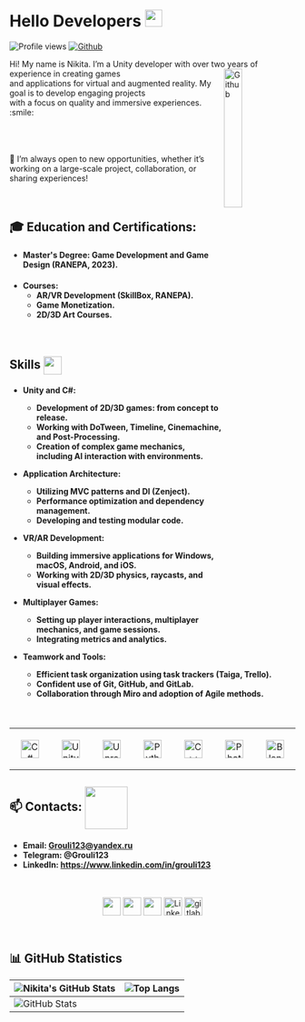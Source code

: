 <h1> Hello Developers <img src = "https://raw.githubusercontent.com/MartinHeinz/MartinHeinz/master/wave.gif" width = 30px> </h1>
<p align='center'>
</p>

![Profile views](https://komarev.com/ghpvc/?username=Grouli123&color=brightgreen) [![Github](https://img.shields.io/github/followers/Grouli123?label=Follow&style=social)](https://github.com/Grouli123)

<div size='20px'> Hi! My name is Nikita. I’m a Unity developer with over two years of experience in creating <img width="25%" align="right" alt="Github" src="https://user-images.githubusercontent.com/69174156/222849607-24ae78f6-2e79-4d7c-b809-ed393eedbad4.gif"/> games<br> and applications for virtual and augmented reality. My goal is to develop engaging projects<br> with a focus on quality and immersive experiences. :smile:
<br>
<br>
<br>
<br>

💬 I’m always open to new opportunities, whether it’s working on a large-scale project, collaboration, or sharing experiences!
<br>
<br>
<br>
<h2>🎓 Education and Certifications:</h2>
<h4>

- Master's Degree: Game Development and Game Design (RANEPA, 2023).
<h4>

- Courses:
  - AR/VR Development (SkillBox, RANEPA).
  - Game Monetization.
  - 2D/3D Art Courses.

</h4>

  </div>
<br>
<h2> Skills <img src = "https://media2.giphy.com/media/QssGEmpkyEOhBCb7e1/giphy.gif?cid=ecf05e47a0n3gi1bfqntqmob8g9aid1oyj2wr3ds3mg700bl&rid=giphy.gif" width = 32px align= 'center'> </h2>

<h4>

- Unity and C#:
  - Development of 2D/3D games: from concept to release.
  - Working with DoTween, Timeline, Cinemachine, and Post-Processing.
  - Creation of complex game mechanics, including AI interaction with environments.

- Application Architecture:
  - Utilizing MVC patterns and DI (Zenject).
  - Performance optimization and dependency management.
  - Developing and testing modular code.

- VR/AR Development:
  - Building immersive applications for Windows, macOS, Android, and iOS.
  - Working with 2D/3D physics, raycasts, and visual effects.

- Multiplayer Games:
  - Setting up player interactions, multiplayer mechanics, and game sessions.
  - Integrating metrics and analytics.

- Teamwork and Tools:
  - Efficient task organization using task trackers (Taiga, Trello).
  - Confident use of Git, GitHub, and GitLab.
  - Collaboration through Miro and adoption of Agile methods.

  </h4>
<br>
<p align="center">
  <table>
    <tr>
      <td align="center" style="padding: 20px;">
        <a href="https://github.com/Grouli123?tab=repositories&q=&type=&language=csharp&sort=">
          <img width="32px" src="https://raw.githubusercontent.com/rahulbanerjee26/githubAboutMeGenerator/main/icons/csharp.svg" alt="C#">
        </a>
      </td>
      <td align="center" style="padding: 20px;">
        <a href="https://github.com/Grouli123?tab=repositories&q=&type=&language=unity&sort=">
          <img width="32px" src="https://raw.githubusercontent.com/rahulbanerjee26/githubAboutMeGenerator/main/icons/unity.svg" alt="Unity">
        </a>
      </td>
      <td align="center" style="padding: 20px;">
        <a href="https://github.com/Grouli123?tab=repositories&q=&type=&language=csharp&sort=">
          <img width="32px" src="https://raw.githubusercontent.com/rahulbanerjee26/githubAboutMeGenerator/main/icons/unreal.svg" alt="Unreal">
        </a>
      </td>
      <td align="center" style="padding: 20px;">
        <a href="https://github.com/Grouli123?tab=repositories&q=&type=&language=python&sort=">
          <img width="32px" src="https://raw.githubusercontent.com/rahulbanerjee26/githubAboutMeGenerator/main/icons/python.svg" alt="Python">
        </a>
      </td>
      <td align="center" style="padding: 20px;">
        <a href="https://github.com/Grouli123?tab=repositories&q=&type=&language=cpp&sort=">
          <img width="32px" src="https://raw.githubusercontent.com/rahulbanerjee26/githubAboutMeGenerator/main/icons/cpp.svg" alt="C++">
        </a>
      </td>
      <td align="center" style="padding: 20px;">
        <a href="https://github.com/Grouli123?tab=repositories&q=&type=&language=photoshop&sort=">
          <img width="32px" src="https://raw.githubusercontent.com/rahulbanerjee26/githubAboutMeGenerator/main/icons/photoshop.svg" alt="Photoshop">
        </a>
      </td>
      <td align="center" style="padding: 20px;">
        <a href="https://github.com/Grouli123?tab=repositories&q=&type=&language=blender&sort=">
          <img width="32px" src="https://raw.githubusercontent.com/rahulbanerjee26/githubAboutMeGenerator/main/icons/blender.svg" alt="Blender">
        </a>
      </td>
      <td align="center" style="padding: 20px;">
        <a href="https://github.com/Grouli123?tab=repositories&q=&type=&language=mysql&sort=">
          <img width="32px" src="https://raw.githubusercontent.com/rahulbanerjee26/githubAboutMeGenerator/main/icons/mysql.svg" alt="MySQL">
        </a>
      </td>
      <td align="center" style="padding: 20px;">
        <a href="https://github.com/Grouli123?tab=repositories&q=&type=&language=git&sort=">
          <img width="32px" src="https://raw.githubusercontent.com/rahulbanerjee26/githubAboutMeGenerator/main/icons/git.svg" alt="Git">
        </a>
      </td>
    </tr>
  </table>
</p>



<h2> 📫 Contacts: <img src='https://raw.githubusercontent.com/ShahriarShafin/ShahriarShafin/main/Assets/handshake.gif' width="75px" align= 'center'> </h2>
<h4>

- Email: Grouli123@yandex.ru
- Telegram: @Grouli123
- LinkedIn: https://www.linkedin.com/in/grouli123
</h4>
<br>
<p align="center">
  <a href = 'https://discordapp.com/users/Grouli123#7757'> <img width = '32px' align= 'center' src="https://github.com/rahulbanerjee26/githubProfileReadmeGenerator/blob/main/icons/discord.svg"/></a>
  <a href = 'https://t.me/Grouli123'> <img width = '32px' align= 'center' 
  src="https://user-images.githubusercontent.com/103457938/187045729-99f62a9d-2bc1-4417-9608-090371d10275.png"/></a>
  <a href = 'https://www.github.com/Grouli123'> <img width = '32px' align= 'center' src="https://raw.githubusercontent.com/rahulbanerjee26/githubAboutMeGenerator/main/icons/github.svg"/></a>
  <a href="https://www.linkedin.com/in/grouli123"><img src="https://cdn3.emoji.gg/emojis/5085-linkedin-logo.png" width="32px" height="32px" alt="Linkedin_logo" align= 'center'></a>
  <a href="https://gitlab.com/grouli123"><img src="https://cdn3.emoji.gg/emojis/6931_gitlab.png" width="32px" height="32px" alt="gitlab" align= 'center'></a>
</p>
<br>

## 📊 GitHub Statistics

| ![Nikita's GitHub Stats](https://github-readme-stats.vercel.app/api?username=Grouli123&show_icons=true&theme=radical) | ![Top Langs](https://github-readme-stats.vercel.app/api/top-langs/?username=Grouli123&langs_count=8&theme=radical&layout=compact) |
| --------------------------------------------------------------------------------------------------------------------- | ------------------------------------------------------------------------------------------------------------------------------- |
| ![GitHub Stats](https://github-readme-stats.vercel.app/api?username=Grouli123&show_icons=true&count_private=true&hide_title=false&theme=radical) |                                                                                                                               |